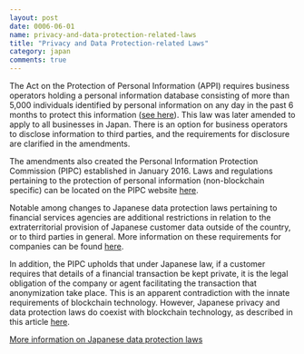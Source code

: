 ```yaml
---
layout: post
date: 0006-06-01
name: privacy-and-data-protection-related-laws
title: "Privacy and Data Protection-related Laws"
category: japan
comments: true
---
```


The Act on the Protection of Personal Information (APPI) requires business operators holding a personal information database consisting of more than 5,000 individuals identified by personal information on any day in the past 6 months to protect this information ([see here](https://www.dlapiperdataprotection.com/index.html?t=law&c=JP)).  This law was later amended to apply to all businesses in Japan. There is an option for business operators to disclose information to third parties, and the requirements for disclosure are clarified in the amendments.

The amendments also created the Personal Information Protection Commission (PIPC) established in January 2016. Laws and regulations pertaining to the protection of personal information (non-blockchain specific) can be located on the PIPC website [here](https://www.ppc.go.jp/en/legal/).

Notable among changes to Japanese data protection laws pertaining to financial services agencies are additional restrictions in relation to the extraterritorial provision of Japanese customer data outside of the country, or to third parties in general. More information on these requirements for companies can be found [here](https://www.whitecase.com/publications/article/transfer-personal-data-under-japans-amended-personal-information-protection-act).

In addition, the PIPC upholds that under Japanese law, if a customer requires that details of a financial transaction be kept private, it is the legal obligation of the company or agent facilitating the transaction that anonymization take place. This is an apparent contradiction with the innate requirements of blockchain technology. However, Japanese privacy and data protection laws do coexist with blockchain technology, as described in this article [here](https://www.nikkei.com/article/DGXMZO21027660S7A910C1000000/).

[More information on Japanese data protection laws](http://www.mondaq.com/x/231450/data+protection/Data+Protection+Laws+of+the+World+Handbook+Second+Edition+Japan)
